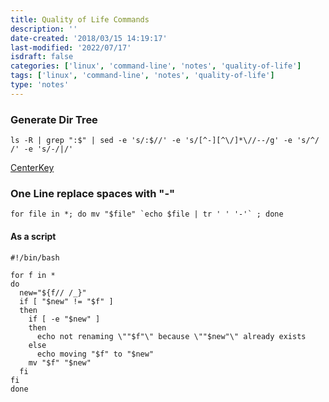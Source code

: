 ```yaml
---
title: Quality of Life Commands
description: ''
date-created: '2018/03/15 14:19:17'
last-modified: '2022/07/17'
isdraft: false
categories: ['linux', 'command-line', 'notes', 'quality-of-life']
tags: ['linux', 'command-line', 'notes', 'quality-of-life']
type: 'notes'
---
```


### Generate Dir Tree

```shell
ls -R | grep ":$" | sed -e 's/:$//' -e 's/[^-][^\/]*\//--/g' -e 's/^/   /' -e 's/-/|/'
```

[CenterKey](https://centerkey.com/tree/)

### One Line replace spaces with "-"

```shell
for file in *; do mv "$file" `echo $file | tr ' ' '-'` ; done
```

#### As a script

```shell
#!/bin/bash

for f in *
do
  new="${f// /_}"
  if [ "$new" != "$f" ]
  then
    if [ -e "$new" ]
    then
      echo not renaming \""$f"\" because \""$new"\" already exists
    else
      echo moving "$f" to "$new"
    mv "$f" "$new"
  fi
fi
done
```
